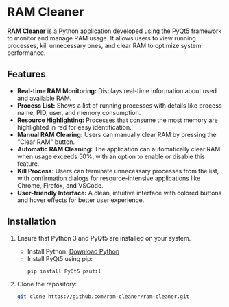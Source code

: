 # RAM Cleaner

**RAM Cleaner** is a Python application developed using the PyQt5 framework to monitor and manage RAM usage. It allows users to view running processes, kill unnecessary ones, and clear RAM to optimize system performance.

## Features

- **Real-time RAM Monitoring:** Displays real-time information about used and available RAM.
- **Process List:** Shows a list of running processes with details like process name, PID, user, and memory consumption.
- **Resource Highlighting:** Processes that consume the most memory are highlighted in red for easy identification.
- **Manual RAM Clearing:** Users can manually clear RAM by pressing the "Clear RAM" button.
- **Automatic RAM Cleaning:** The application can automatically clear RAM when usage exceeds 50%, with an option to enable or disable this feature.
- **Kill Process:** Users can terminate unnecessary processes from the list, with confirmation dialogs for resource-intensive applications like Chrome, Firefox, and VSCode.
- **User-friendly Interface:** A clean, intuitive interface with colored buttons and hover effects for better user experience.

## Installation

1. Ensure that Python 3 and PyQt5 are installed on your system.
   - Install Python: [Download Python](https://www.python.org/downloads/)
   - Install PyQt5 using pip:
     ```bash
     pip install PyQt5 psutil
     ```

2. Clone the repository:
   ```bash
   git clone https://github.com/ram-cleaner/ram-cleaner.git
